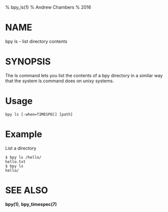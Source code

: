 % bpy_ls(1)
% Andrew Chambers
% 2016

# NAME

bpy ls - list directory contents

# SYNOPSIS

The ls command lets you list the contents of a bpy directory in a similar
way that the system ls command does on unixy systems.

# Usage

```bpy ls [-when=TIMESPEC] [path]```

# Example

List a directory

```
$ bpy ls /hello/
hello.txt
$ bpy ls
hello/
```

# SEE ALSO

**bpy(1)**, **bpy_timespec(7)**

